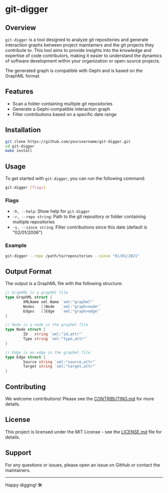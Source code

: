 # git-digger

## Overview

`git-digger` is a tool designed to analyze git repositories and generate interaction graphs between project maintainers and the git projects they contribute to. This tool aims to provide insights into the knowledge and expertise of code contributors, making it easier to understand the dynamics of software development within your organization or open-source projects.

The generated graph is compatible with Gephi and is based on the GraphML format.

## Features

- Scan a folder containing multiple git repositories
- Generate a Gephi-compatible interaction graph
- Filter contributions based on a specific date range

## Installation

```bash
git clone https://github.com/yourusername/git-digger.git
cd git-digger
make install
```

## Usage

To get started with `git-digger`, you can run the following command:

```bash
git-digger [flags]
```

### Flags

- `-h, --help`: Show help for `git-digger`
- `-r, --repo string`: Path to the git repository or folder containing multiple repositories
- `-s, --since string`: Filter contributions since this date (default is "02/01/2006")

### Example

```bash
git-digger --repo /path/to/repositories --since "01/01/2021"
```

## Output Format

The output is a GraphML file with the following structure:

```go
// GraphML is a graphml file
type GraphML struct {
        XMLName xml.Name `xml:"graphml"`
        Nodes   []Node   `xml:"graph>node"`
        Edges   []Edge   `xml:"graph>edge"`
}

// Node is a node in the graphml file
type Node struct {
        ID   string `xml:"id,attr"`
        Type string `xml:"type,attr"`
}

// Edge is an edge in the graphml file
type Edge struct {
        Source string `xml:"source,attr"`
        Target string `xml:"target,attr"`
}
```

## Contributing

We welcome contributions! Please see the [CONTRIBUTING.md](CONTRIBUTING.md) for more details.

## License

This project is licensed under the MIT License - see the [LICENSE.md](LICENSE.md) file for details.

## Support

For any questions or issues, please open an issue on GitHub or contact the maintainers.

---

Happy digging! 🛠️